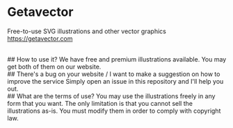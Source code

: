 # Getavector
Free-to-use SVG illustrations and other vector graphics
https://getavector.com

<br/>
## How to use it?
We have free and premium illustrations available. You may get both of them on our website.

<br/>
## There's a bug on your website / I want to make a suggestion on how to improve the service
Simply open an issue in this repository and I'll help you out.

<br/>
## What are the terms of use?
You may use the illustrations freely in any form that you want. The only limitation is that you cannot sell the illustrations as-is. You must modify them in order to comply with copyright law.
